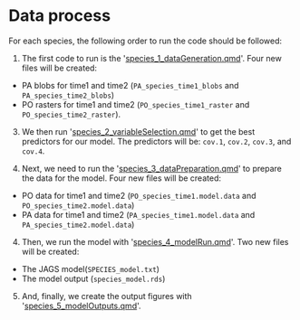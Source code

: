 # Data process

For each species, the following order to run the code should be followed:

  1. The first code to run is the '[species_1_dataGeneration.qmd](/code/species/species_1_dataGeneration.qmd)'. Four new files will be created: 
  - PA blobs for time1 and time2 (`PA_species_time1_blobs` and `PA_species_time2_blobs`)
  - PO rasters for time1 and time2 (`PO_species_time1_raster` and `PO_species_time2_raster`).  

  3. We then run '[species_2_variableSelection.qmd](/code/species/species_2_variableSelection.qmd)' to get the best predictors for our model. The predictors will be: `cov.1`, `cov.2`, `cov.3`, and `cov.4`.  

  2. Next, we need to run the '[species_3_dataPreparation.qmd](/code/species/)' to prepare the data for the model. Four new files will be created:    
  - PO data for time1 and time2 (`PO_species_time1.model.data` and `PO_species_time2.model.data`) 
  - PA data for time1 and time2 (`PA_species_time1.model.data` and `PA_species_time2.model.data`) 
  
  4. Then, we run the model with '[species_4_modelRun.qmd](/code/species/species_4_modelRun.qmd)'. Two new files will be created:    
  - The JAGS model(`SPECIES_model.txt`)  
  - The model output (`species_model.rds`)   
  
  5. And, finally, we create the output figures with '[species_5_modelOutputs.qmd](/code/species/species_5_modelOutputs.qmd)'. 

